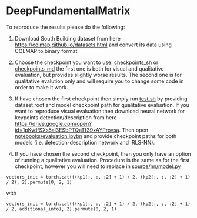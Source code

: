 # DeepFundamentalMatrix
To reproduce the results please do the following:
1) Download South Building dataset from here https://colmap.github.io/datasets.html and convert its data using COLMAP to binary format.

2) Choose the checkpoint you want to use: [checkpoints_sh](checkpoints_sh) or [checkpoints_md](checkpoints_md) the first one is both for visual and qualitative evaluation, but provides slightly worse results. The second one is for qualitative evalution only and will require you to change some code in order to make it work.

3) If have chosen the first checkpoint then simply run [test.sh](test.sh) by providing dataset root and model checkpoint path for qualitative evaluation. 
If you want to reproduce visual evaluation then download neural network for keypoints detection/description from here https://drive.google.com/open?id=1pKvdfSXs5al3ESbPTQaTf39xAYProvsa. Then open [notebooks/evaluation.ipybn](notebooks/evaluation.ipybn) and provide checkpoint paths for both models (i.e. detection-description network and IRLS-NN).

4) If you have chosen the second checkpoint, then you only have an option of running a qualitative evaluation. Procedure is the same as for the first checkpoint, however you will need to replace in [source/nn/model.py](source/nn/model.py)

```
vectors_init = torch.cat(((kp1[:, :, :2] + 1) / 2, (kp2[:, :, :2] + 1) / 2), 2).permute(0, 2, 1)
```

with 

```
vectors_init = torch.cat(((kp1[:, :, :2] + 1) / 2, (kp2[:, :, :2] + 1) / 2, additional_info), 2).permute(0, 2, 1)
```

